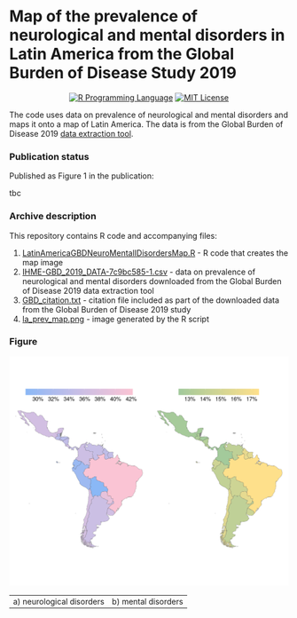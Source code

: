 # Map of the prevalence of neurological and mental disorders in Latin America from the Global Burden of Disease Study 2019

<p align="center">
	<a href="https://en.wikipedia.org/wiki/R_(programming_language)"><img
		alt="R Programming Language"
		src="https://img.shields.io/badge/Language-R-%232268BB.svg"></a>
	<a href="https://opensource.org/licenses/MIT"><img
		alt="MIT License"
		src="https://img.shields.io/badge/license-MIT-blue.svg"></a>
</p>

The code uses data on prevalence of neurological and mental disorders and maps it onto a map of Latin America. The data is from the Global Burden of Disease 2019 [data extraction tool](https://vizhub.healthdata.org/gbd-results/).

### Publication status

Published as Figure 1 in the publication:

tbc

### Archive description

This repository contains R code and accompanying files:

1.  [LatinAmericaGBDNeuroMentalIDisordersMap.R](https://github.com/vaughanbell/LatinAmericaGBDMap/blob/main/LatinAmericaGBDNeuroMentalIDisordersMap.R) - R code that creates the map image
2.  [IHME-GBD_2019_DATA-7c9bc585-1.csv](https://github.com/vaughanbell/LatinAmericaGBDMap/blob/main/IHME-GBD_2019_DATA-7c9bc585-1.csv) - data on prevalence of neurological and mental disorders downloaded from the Global Burden of Disease 2019 data extraction tool
3.  [GBD_citation.txt](https://github.com/vaughanbell/LatinAmericaGBDMap/blob/main/GBD_citation.txt) - citation file included as part of the downloaded data from the Global Burden of Disease 2019 study
4.  [la_prev_map.png](https://github.com/vaughanbell/LatinAmericaGBDMap/blob/main/la_prev_map.png) - image generated by the R script

### Figure
<img src="https://github.com/vaughanbell/LatinAmericaGBDMap/blob/main/la_prev_map.png?raw=true">
<div align="center">
    <table border = "0">
     <tr>
        <td>a) neurological disorders</td>
        <td>b) mental disorders</td>
     </tr>
    </table>
    </div>
